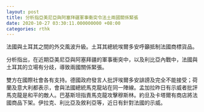 ```yaml
---
layout: post
title: 分析指亞美尼亞與阿塞拜疆軍事衝突令法土兩國關係緊張
date: 2020-10-27 03:30:11.000000000 +08:00
categories: rthk
---
```


法國與土耳其之間的外交風波升級。土耳其總統埃爾多安呼籲抵制法國商標貨品。

分析指出，在近期亞美尼亞與阿塞拜疆的軍事衝突中，以及利比亞內戰中，法國與土耳其的立場有分歧，導致兩國關係緊張。

雙方在國際社會各有支持。德國政府發言人批評埃爾多安誹謗及完全不能接受；荷蘭及意大利都表示，會與法國總統馬克龍站在同一陣線。孟加拉昨日有示威者批評馬克龍是和平的敵人。巴基斯坦指責馬克龍攻擊穆斯林。約旦及卡塔爾有商店將法國商品下架。伊拉克、利比亞及敘利亞等，近日有針對法國的示威。
